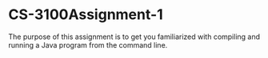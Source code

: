 # CS-3100Assignment-1
The purpose of this assignment is to get you familiarized with compiling and running a Java program from the command line.
